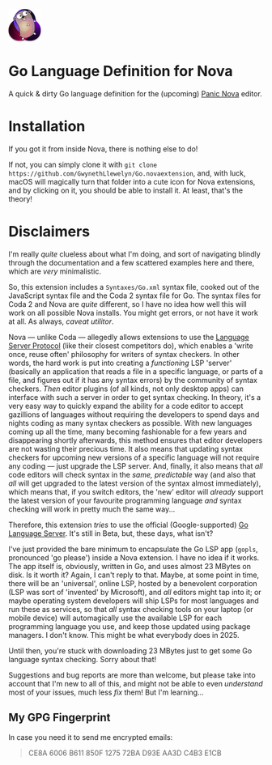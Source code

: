 ![Go.novaextension logo](gopher-nova-small-logo.png)

# Go Language Definition for Nova

A quick &amp; dirty Go language definition for the (upcoming) [Panic Nova](https://panic.com/nova) editor.

# Installation

If you got it from inside Nova, there is nothing else to do!

If not, you can simply clone it with `git clone https://github.com/GwynethLlewelyn/Go.novaextension`, and, with luck, macOS will magically turn that folder into a cute icon for Nova extensions, and by clicking on it, you should be able to install it. At least, that's the theory!

# Disclaimers

I'm really _quite_ clueless about what I'm doing, and sort of navigating blindly through the documentation and a few scattered examples here and there, which are _very_ minimalistic.

So, this extension includes a `Syntaxes/Go.xml` syntax file, cooked out of the JavaScript syntax file and the Coda 2 syntax file for Go. The syntax files for Coda 2 and Nova are _quite_ different, so I have no idea how well this will work on all possible Nova installs. You might get errors, or not have it work at all. As always, _caveat utilitor_.

Nova — unlike Coda — allegedly allows extensions to use the [Language Server Protocol](https://langserver.org/) (like their closest competitors do), which enables a 'write once, reuse often' philosophy for writers of syntax checkers. In other words, the hard work is put into creating a _functioning_ LSP 'server' (basically an application that reads a file in a specific language, or parts of a file, and figures out if it has any syntax errors) by the community of syntax checkers. _Then_ editor plugins (of all kinds, not only desktop apps) can interface with such a server in order to get syntax checking. In theory, it's a very easy way to quickly expand the ability for a code editor to accept gazillions of languages without requiring the developers to spend days and nights coding as many syntax checkers as possible. With new languages coming up all the time, many becoming fashionable for a few years and disappearing shortly afterwards, this method ensures that editor developers are not wasting their precious time. It also means that updating syntax checkers for upcoming new versions of a specific language will not require any coding — just upgrade the LSP server. And, finally, it also means that _all_ code editors will check syntax in the _same, predictable_ way (and also that _all_ will get upgraded to the latest version of the syntax almost immediately), which means that, if you switch editors, the 'new' editor will _already_ support the latest version of your favourite programming language _and_ syntax checking will work in pretty much the same way...

Therefore, this extension _tries_ to use the official (Google-supported) [Go Language Server](https://github.com/golang/tools/blob/master/gopls/README.md). It's still in Beta, but, these days, what isn't?

I've just provided the bare minimum to encapsulate the Go LSP app (`gopls`, pronounced 'go please') inside a Nova extension. I have no idea if it works. The app itself is, obviously, written in Go, and uses almost 23 MBytes on disk. Is it worth it? Again, I can't reply to that. Maybe, at some point in time, there will be an 'universal', online LSP, hosted by a benevolent corporation (LSP was sort of 'invented' by Microsoft), and _all_ editors might tap into it; or maybe operating system developers will ship LSPs for most languages and run these as services, so that _all_ syntax checking tools on your laptop (or mobile device) will automagically use the available LSP for each programming language you use, and keep those updated using package managers. I don't know. This might be what everybody does in 2025.

Until then, you're stuck with downloading 23 MBytes just to get some Go language syntax checking. Sorry about that!

Suggestions and bug reports are more than welcome, but please take into account that I'm new to all of this, and might not be able to even _understand_ most of your issues, much less _fix_ them! But I'm learning...

## My GPG Fingerprint

In case you need it to send me encrypted emails:

> CE8A 6006 B611 850F 1275 72BA D93E AA3D C4B3 E1CB
